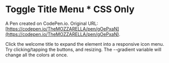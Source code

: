 # Toggle Title Menu * CSS Only

A Pen created on CodePen.io. Original URL: [https://codepen.io/TheMOZZARELLA/pen/gOePxaN](https://codepen.io/TheMOZZARELLA/pen/gOePxaN).

Click the welcome title to expand the element into a responsive icon menu. Try clicking/tapping the buttons, and resizing. The --gradient variable will change all the colors at once.